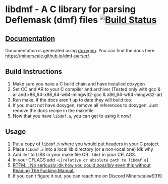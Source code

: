 # libdmf - A C library for parsing Deflemask (dmf) files [![Build Status](https://travis-ci.org/minerscale/dmf-parser.svg?branch=master)](https://travis-ci.org/minerscale/dmf-parser)

## [Documentation](https://minerscale.github.io/dmf-parser/)

Documentation is generated using [doxygen](http://www.stack.nl/~dimitri/doxygen/). You can find the docs here <https://minerscale.github.io/dmf-parser/>.

## Build Instructions

1. Make sure you have a C build chain and have installed doxygen
2. Set CC and AR to your C compiler and archiver (Tested only with gcc & ar and x86_64-x86_64-w64-mingw32-gcc & x86_64-w64-mingw32-ar)
3. Run make, if the docs aren't up to date they will build too.
4. If you must not have doxygen, remove all references to doxygen. Just remove the docs recipe in the makefile.
5. Now that you have `libdmf.a`, you can get to using it now!

## Usage

1. Put a copy of `libdmf.h` where you would put headers in your C project.
2. Place `libdmf.a` into a local lib directory (or a non-local one) idk why
3. Add `dmf` to LIBS in your make file OR `-ldmf` in your CFLAGS.
4. In your CFLAGS add `-L[relative or absolute path to libdmf.a]`
5. [RTFM... No seriously idk how you could *possibly* even this without Reading The Fucking Manual.](https://minerscale.github.io/dmf-parser/)
6. If you can't figure it out, you can reach me on Discord Minerscale#9319.
